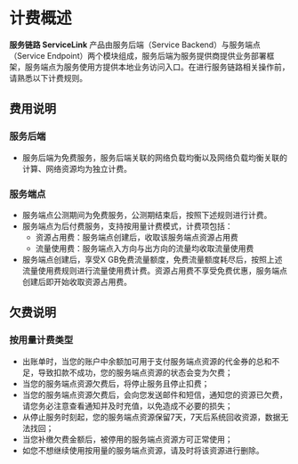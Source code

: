 # 计费概述

**服务链路 ServiceLink** 产品由服务后端（Service Backend）与服务端点（Service Endpoint）两个模块组成，服务后端为服务提供商提供业务部署框架，服务端点为服务使用方提供本地业务访问入口。在进行服务链路相关操作前，请熟悉以下计费规则。

## 费用说明

### 服务后端

* 服务后端为免费服务，服务后端关联的网络负载均衡以及网络负载均衡关联的计算、网络资源均为独立计费。

### 服务端点

* 服务端点公测期间为免费服务，公测期结束后，按照下述规则进行计费。
* 服务端点为后付费服务，支持按用量计费模式，计费项包括：
	* 资源占用费：服务端点创建后，收取该服务端点资源占用费
	* 流量使用费：服务端点入方向与出方向的流量均收取流量使用费
* 服务端点创建后，享受X GB免费流量额度，免费流量额度耗尽后，按照上述流量使用费规则进行流量使用费计费。资源占用费不享受免费优惠，服务端点创建后即开始收取资源占用费。

## 欠费说明

### 按用量计费类型

* 出账单时，当您的账户中余额加可用于支付服务端点资源的代金券的总和不足，导致扣款不成功，您的服务端点资源的状态会变为欠费；
* 当您的服务端点资源欠费后，将停止服务且停止扣费；
* 当您的服务端点资源欠费后，会向您发送邮件和短信，通知您的资源已欠费，请您务必注意查看通知并及时充值，以免造成不必要的损失；
* 从停止服务时刻起，您的服务端点资源保留7天，7天后系统回收资源，数据无法找回；
* 当您补缴欠费金额后，被停用的服务端点资源方可正常使用；
* 如您不想继续使用按用量的服务端点资源，请及时将该资源进行删除。